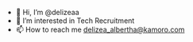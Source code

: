 - 👋 Hi, I’m @delizeaa
- 👀 I’m interested in Tech Recruitment
- 📫 How to reach me delizea_albertha@kamoro.com

<!---
delizeaa/delizeaa is a ✨ special ✨ repository because its `README.md` (this file) appears on your GitHub profile.
You can click the Preview link to take a look at your changes.
--->
